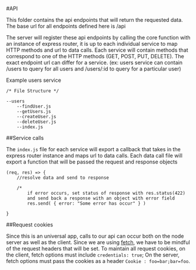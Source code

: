 #API

This folder contains the api endpoints that will return the requested data. The base url for all endpoints defined here is /api

The server will register these api endpoints by calling the core function with an instance of express router, it is up to each individual service to map HTTP methods and url to data calls. Each service will contain methods that correspond to one of the HTTP methods (GET, POST, PUT, DELETE). The exact endpoint url can differ for a service. (ex: users service can contain /users to query for all users and /users/:id to query for a particular user)

Example users service

    /* File Structure */
    
    --users
        --findUser.js
        --getUsers.js
        --createUser.js
        --deleteUser.js
        --index.js

##Service calls

The ``index.js`` file for each service will export a callback that takes in the express router instance and maps url to data calls.
Each data call file will export a function that will be passed the request and response objects

    (req, res) => {
        //resolve data and send to response
        
        /* 
            if error occurs, set status of response with res.status(422)
            and send back a response with an object with error field
            res.send( { error: "Some error has occur" } )
         
    }

##Request cookies

Since this is an universal app, calls to our api can occur both on the node server as well as the client. Since we are using [fetch](https://github.com/matthew-andrews/isomorphic-fetch), we have to be mindful of the request headers that will be set. To maintain all request cookies, on the client, fetch options must include `` credentials: true ``; On the server, fetch options must pass the cookies as a header `` Cookie : foo=bar;bar=foo ``.
